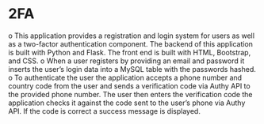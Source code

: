 # 2FA
o	This application provides a registration and login system for users as well as a two-factor authentication component. The backend of this application is built with Python and Flask. The front end is built with HTML, Bootstrap, and CSS.
o	When a user registers by providing an email and password it inserts the user’s login data into a MySQL table with the passwords hashed.
o	To authenticate the user the application accepts a phone number and country code from the user and sends a verification code via Authy API to the provided phone number. The user then enters the verification code the application checks it against the code sent to the user’s phone via Authy API. If the code is correct a success message is displayed.
